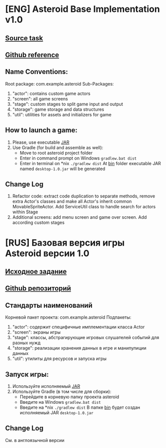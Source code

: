# [ENG] Asteroid Base Implementation v1.0
## [Source task](./Game_Developer_тестовое_задание(1)(1).pdf)
## [Github reference](https://github.com/ansvir/java-developer-test-asvirepa)
## Name Conventions:
Root package: com.example.asteroid
Sub-Packages:
1) "actor": contains custom game actors
2) "screen": all game screens
3) "stage": custom stages to split game input and output
4) "storage": game storage and data structures
5) "util": utilities for assets and initializers for game
## How to launch a game:
1) Please, use executable [JAR](bin/asteroid-1.0.jar)
2) Use Gradle (for build and assemble as well):
   - Move to root asteroid project folder
   - Enter in command prompt on Windows `gradlew.bat dist`
   - Enter in terminal on *nix `./gradlew dist`
   At [bin](bin) folder executable JAR named `desktop-1.0.jar` will be generated
## Change Log
1) Refactor code: extract code duplication to separate methods, remove extra Actor's classes and make all Actor's inherit common MovableSpriteActor. Add ServiceUtil class to handle search for actors within Stage
2) Additional screens: add menu screen and game over screen. Add according custom stages
# [RUS] Базовая версия игры Asteroid версии 1.0
## [Исходное задание](./Game_Developer_тестовое_задание(1)(1).pdf)
## [Github репозиторий](https://github.com/ansvir/java-developer-test-asvirepa)
## Стандарты наименований
Корневой пакет проекта: com.example.asteroid
Подпакеты:
1) "actor": содержит специфичные имплементации класса Actor
2) "screen": экраны игры
3) "stage": классы, абстрагирующие игровых слушателей событий для разных нужд
4) "storage": реализации хранения данных в игре и манипулиции данных
5) "util": утилиты для ресурсов и запуска игры
## Запуск игры:
1) Используйте исполняемый [JAR](bin/asteroid-1.0.jar)
2) Используйте Gradle (в том числе для сборки):
   - Перейдите в корневую папку проекта asteroid
   - Введите на Windows `gradlew.bat dist`
   - Введите на *nix `./gradlew dist`
   В папке [bin](bin) будет создан исполняемый JAR `desktop-1.0.jar`
## Change Log
См. в англоязычной версии